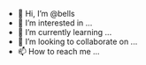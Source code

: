 - 👋 Hi, I’m @bells
- 👀 I’m interested in ...
- 🌱 I’m currently learning ...
- 💞️ I’m looking to collaborate on ...
- 📫 How to reach me ...

<!---
bells/bells is a ✨ special ✨ repository because its `README.md` (this file) appears on your GitHub profile.
You can click the Preview link to take a look at your changes.
--->
